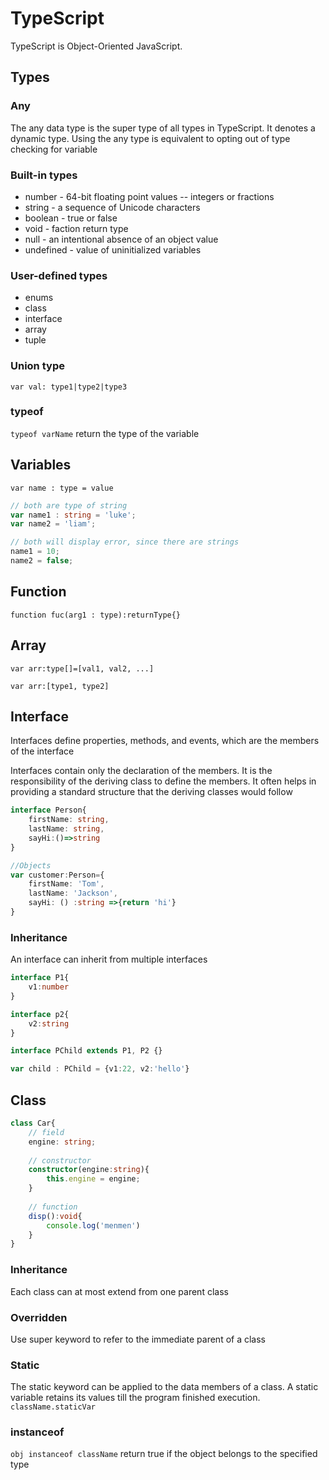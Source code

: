 # TypeScript

TypeScript is Object-Oriented JavaScript.

## Types

### Any

The any data type is the super type of all types in TypeScript. It denotes a dynamic type. Using the any type is equivalent to opting out of type checking for variable

### Built-in types

* number - 64-bit floating point values -- integers or fractions
* string - a sequence  of Unicode characters
* boolean - true or false
* void - faction return type
* null - an intentional absence of an object value
* undefined - value of uninitialized variables

### User-defined types

* enums
* class
* interface
* array
* tuple

### Union type

`var val: type1|type2|type3`

### typeof

`typeof varName` return the type of the variable

## Variables

`var name : type = value`

```typescript
// both are type of string
var name1 : string = 'luke';
var name2 = 'liam';

// both will display error, since there are strings
name1 = 10;
name2 = false;
```

## Function

`function fuc(arg1 : type):returnType{}`

## Array

`var arr:type[]=[val1, val2, ...]`

`var arr:[type1, type2]`

## Interface

Interfaces define properties, methods, and events, which are the members of the interface

Interfaces contain only the declaration of the members. It is the responsibility of the deriving class to define the members. It often helps in providing a standard structure that the deriving classes would follow

```typescript
interface Person{
    firstName: string,
    lastName: string,
    sayHi:()=>string
}

//Objects
var customer:Person={
    firstName: 'Tom',
    lastName: 'Jackson',
    sayHi: () :string =>{return 'hi'}
}
```

### Inheritance

An interface can inherit from multiple interfaces

```typescript
interface P1{
	v1:number
}

interface p2{
	v2:string
}

interface PChild extends P1, P2 {}

var child : PChild = {v1:22, v2:'hello'}
```

## Class

```typescript
class Car{
    // field
	engine: string;
	
    // constructor
	constructor(engine:string){
		this.engine = engine;
	}
	
    // function
	disp():void{
		console.log('menmen')
	}
}
```

### Inheritance

Each class can at most extend from one parent class

### Overridden

Use super keyword to refer to the immediate parent of a class

### Static

The static keyword can be applied to the data members of a class. A static variable retains its values till the program finished execution. `className.staticVar`

### instanceof

`obj instanceof className` return true if the object belongs to the specified type

